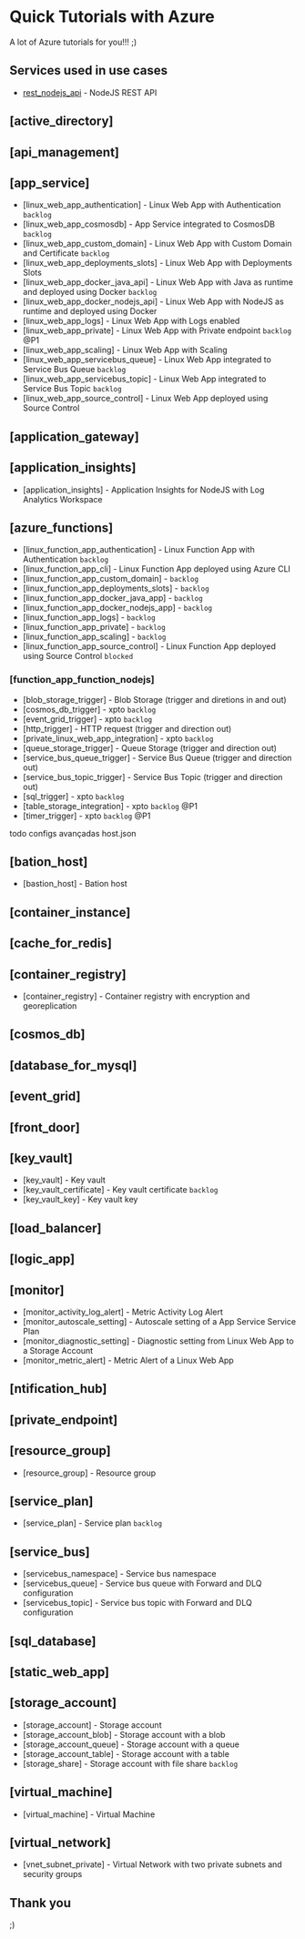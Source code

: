 # Quick Tutorials with Azure

A lot of Azure tutorials for you!!! ;)

## Services used in use cases

* [rest_nodejs_api](https://github.com/takugian/rest_nodejs_api) - NodeJS REST API

## [active_directory]

## [api_management]

## [app_service]

- [linux_web_app_authentication] - Linux Web App with Authentication `backlog`
- [linux_web_app_cosmosdb] - App Service integrated to CosmosDB `backlog`
- [linux_web_app_custom_domain] - Linux Web App with Custom Domain and Certificate `backlog`
- [linux_web_app_deployments_slots] - Linux Web App with Deployments Slots
- [linux_web_app_docker_java_api] - Linux Web App with Java as runtime and deployed using Docker `backlog`
- [linux_web_app_docker_nodejs_api] - Linux Web App with NodeJS as runtime and deployed using Docker
- [linux_web_app_logs] - Linux Web App with Logs enabled
- [linux_web_app_private] - Linux Web App with Private endpoint `backlog` @P1
- [linux_web_app_scaling] - Linux Web App with Scaling
- [linux_web_app_servicebus_queue] - Linux Web App integrated to Service Bus Queue `backlog`
- [linux_web_app_servicebus_topic] - Linux Web App integrated to Service Bus Topic `backlog`
- [linux_web_app_source_control] - Linux Web App deployed using Source Control

## [application_gateway]

## [application_insights]

- [application_insights] - Application Insights for NodeJS with Log Analytics Workspace

## [azure_functions]

- [linux_function_app_authentication] - Linux Function App with Authentication `backlog`
- [linux_function_app_cli] - Linux Function App deployed using Azure CLI
- [linux_function_app_custom_domain] - `backlog`
- [linux_function_app_deployments_slots] - `backlog`
- [linux_function_app_docker_java_app] - `backlog`
- [linux_function_app_docker_nodejs_app] - `backlog`
- [linux_function_app_logs] - `backlog`
- [linux_function_app_private] - `backlog`
- [linux_function_app_scaling] - `backlog`
- [linux_function_app_source_control] - Linux Function App deployed using Source Control `blocked`

### [function_app_function_nodejs]

- [blob_storage_trigger] - Blob Storage (trigger and diretions in and out)
- [cosmos_db_trigger] - xpto  `backlog`
- [event_grid_trigger] - xpto  `backlog`
- [http_trigger] - HTTP request (trigger and direction out)
- [private_linux_web_app_integration] - xpto `backlog`
- [queue_storage_trigger] - Queue Storage (trigger and direction out)
- [service_bus_queue_trigger] - Service Bus Queue (trigger and direction out)
- [service_bus_topic_trigger] - Service Bus Topic (trigger and direction out)
- [sql_trigger] - xpto `backlog`
- [table_storage_integration] - xpto `backlog` @P1
- [timer_trigger] - xpto `backlog` @P1

todo configs avançadas host.json

## [bation_host]

- [bastion_host] - Bation host

## [container_instance]

## [cache_for_redis]

## [container_registry]

- [container_registry] - Container registry with encryption and georeplication

## [cosmos_db]

## [database_for_mysql]

## [event_grid]

## [front_door]

## [key_vault]

- [key_vault] - Key vault
- [key_vault_certificate] - Key vault certificate `backlog`
- [key_vault_key] - Key vault key

## [load_balancer]

## [logic_app]

## [monitor]

- [monitor_activity_log_alert] - Metric Activity Log Alert
- [monitor_autoscale_setting] - Autoscale setting of a App Service Service Plan
- [monitor_diagnostic_setting] - Diagnostic setting from Linux Web App to a Storage Account
- [monitor_metric_alert] - Metric Alert of a Linux Web App

## [ntification_hub]

## [private_endpoint]

## [resource_group]

- [resource_group] - Resource group

## [service_plan]

- [service_plan] - Service plan `backlog`

## [service_bus]

- [servicebus_namespace] - Service bus namespace
- [servicebus_queue] - Service bus queue with Forward and DLQ configuration
- [servicebus_topic] - Service bus topic with Forward and DLQ configuration

## [sql_database]

## [static_web_app]

## [storage_account]

- [storage_account] - Storage account
- [storage_account_blob] - Storage account with a blob
- [storage_account_queue] - Storage account with a queue
- [storage_account_table] - Storage account with a table
- [storage_share] - Storage account with file share `backlog`

## [virtual_machine]

- [virtual_machine] - Virtual Machine

## [virtual_network]

- [vnet_subnet_private] - Virtual Network with two private subnets and security groups

## Thank you

;)